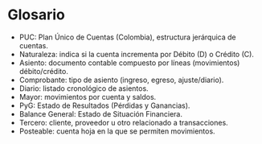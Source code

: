 # Glosario

- PUC: Plan Único de Cuentas (Colombia), estructura jerárquica de cuentas.
- Naturaleza: indica si la cuenta incrementa por Débito (D) o Crédito (C).
- Asiento: documento contable compuesto por líneas (movimientos) débito/crédito.
- Comprobante: tipo de asiento (ingreso, egreso, ajuste/diario).
- Diario: listado cronológico de asientos.
- Mayor: movimientos por cuenta y saldos.
- PyG: Estado de Resultados (Pérdidas y Ganancias).
- Balance General: Estado de Situación Financiera.
- Tercero: cliente, proveedor u otro relacionado a transacciones.
- Posteable: cuenta hoja en la que se permiten movimientos.
